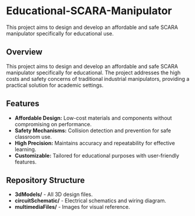 # Educational-SCARA-Manipulator
This project aims to design and develop an affordable and safe SCARA manipulator specifically for educational use.

## Overview
This project aims to design and develop an affordable and safe SCARA manipulator specifically for educational. The project addresses the high costs and safety concerns of traditional industrial manipulators, providing a practical solution for academic settings.

## Features
- **Affordable Design:** Low-cost materials and components without compromising on performance.
- **Safety Mechanisms:** Collision detection and prevention for safe classroom use.
- **High Precision:** Maintains accuracy and repeatability for effective learning.
- **Customizable:** Tailored for educational purposes with user-friendly features.

## Repository Structure
- **3dModels/** - All 3D design files.
- **circuitSchematic/** - Electrical schematics and wiring diagram.
- **multimediaFiles/** - Images for visual reference.
